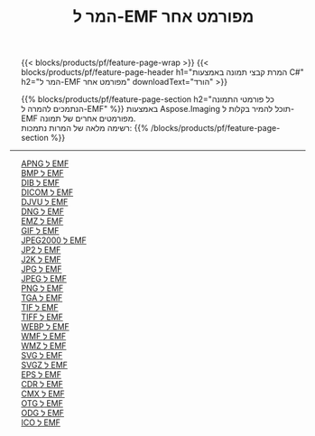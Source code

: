 ﻿---
title: המר ל-EMF מפורמט אחר 
weight: 3920
url: /he/net/conversion/to/emf 
lang: he
langdirlevel: 2
locales: zh-hans,ja,it,ru,de,es,fr,nl,id,lt,pl,pt,vi,tr,ko,zh-hant,ar,hi,th,sv,cs,uk,he
description: באמצעות Aspose.Imaging תוכל להמיר בקלות ל-EMF מפורמט אחר
---

{{< blocks/products/pf/feature-page-wrap >}}
{{< blocks/products/pf/feature-page-header h1="המרת קבצי תמונה באמצעות C#" h2="המר ל-EMF מפורמט אחר" downloadText="הורד" >}}


{{% blocks/products/pf/feature-page-section  h2="כל פורמטי התמונה הנתמכים להמרה ל-EMF" %}}
באמצעות Aspose.Imaging תוכל להמיר בקלות ל-EMF מפורמטים אחרים של תמונה.
<br/>
רשימה מלאה של המרות נתמכות:
{{% /blocks/products/pf/feature-page-section %}}
<div class="container-fluid productfamilypage bg-gray">
    <div class="convertypes bg-gray agp-content section">
        <div class="container">
		<hr style="margin-left:-20px;"/>
		<div class="row other-converters">
		    <div class='col-md-2 other-converter remove-lp remove-rp'><a href="/imaging/he/net/conversion/apng-to-emf" >APNG ל EMF</a></div>
<div class='col-md-2 other-converter remove-lp remove-rp'><a href="/imaging/he/net/conversion/bmp-to-emf" >BMP ל EMF</a></div>
<div class='col-md-2 other-converter remove-lp remove-rp'><a href="/imaging/he/net/conversion/dib-to-emf" >DIB ל EMF</a></div>
<div class='col-md-2 other-converter remove-lp remove-rp'><a href="/imaging/he/net/conversion/dicom-to-emf" >DICOM ל EMF</a></div>
<div class='col-md-2 other-converter remove-lp remove-rp'><a href="/imaging/he/net/conversion/djvu-to-emf" >DJVU ל EMF</a></div>
<div class='col-md-2 other-converter remove-lp remove-rp'><a href="/imaging/he/net/conversion/dng-to-emf" >DNG ל EMF</a></div>
<div class='col-md-2 other-converter remove-lp remove-rp'><a href="/imaging/he/net/conversion/emz-to-emf" >EMZ ל EMF</a></div>
<div class='col-md-2 other-converter remove-lp remove-rp'><a href="/imaging/he/net/conversion/gif-to-emf" >GIF ל EMF</a></div>
<div class='col-md-2 other-converter remove-lp remove-rp'><a href="/imaging/he/net/conversion/jpeg2000-to-emf" >JPEG2000 ל EMF</a></div>
<div class='col-md-2 other-converter remove-lp remove-rp'><a href="/imaging/he/net/conversion/jp2-to-emf" >JP2 ל EMF</a></div>
<div class='col-md-2 other-converter remove-lp remove-rp'><a href="/imaging/he/net/conversion/j2k-to-emf" >J2K ל EMF</a></div>
<div class='col-md-2 other-converter remove-lp remove-rp'><a href="/imaging/he/net/conversion/jpg-to-emf" >JPG ל EMF</a></div>
<div class='col-md-2 other-converter remove-lp remove-rp'><a href="/imaging/he/net/conversion/jpeg-to-emf" >JPEG ל EMF</a></div>
<div class='col-md-2 other-converter remove-lp remove-rp'><a href="/imaging/he/net/conversion/png-to-emf" >PNG ל EMF</a></div>
<div class='col-md-2 other-converter remove-lp remove-rp'><a href="/imaging/he/net/conversion/tga-to-emf" >TGA ל EMF</a></div>
<div class='col-md-2 other-converter remove-lp remove-rp'><a href="/imaging/he/net/conversion/tif-to-emf" >TIF ל EMF</a></div>
<div class='col-md-2 other-converter remove-lp remove-rp'><a href="/imaging/he/net/conversion/tiff-to-emf" >TIFF ל EMF</a></div>
<div class='col-md-2 other-converter remove-lp remove-rp'><a href="/imaging/he/net/conversion/webp-to-emf" >WEBP ל EMF</a></div>
<div class='col-md-2 other-converter remove-lp remove-rp'><a href="/imaging/he/net/conversion/wmf-to-emf" >WMF ל EMF</a></div>
<div class='col-md-2 other-converter remove-lp remove-rp'><a href="/imaging/he/net/conversion/wmz-to-emf" >WMZ ל EMF</a></div>
<div class='col-md-2 other-converter remove-lp remove-rp'><a href="/imaging/he/net/conversion/svg-to-emf" >SVG ל EMF</a></div>
<div class='col-md-2 other-converter remove-lp remove-rp'><a href="/imaging/he/net/conversion/svgz-to-emf" >SVGZ ל EMF</a></div>
<div class='col-md-2 other-converter remove-lp remove-rp'><a href="/imaging/he/net/conversion/eps-to-emf" >EPS ל EMF</a></div>
<div class='col-md-2 other-converter remove-lp remove-rp'><a href="/imaging/he/net/conversion/cdr-to-emf" >CDR ל EMF</a></div>
<div class='col-md-2 other-converter remove-lp remove-rp'><a href="/imaging/he/net/conversion/cmx-to-emf" >CMX ל EMF</a></div>
<div class='col-md-2 other-converter remove-lp remove-rp'><a href="/imaging/he/net/conversion/otg-to-emf" >OTG ל EMF</a></div>
<div class='col-md-2 other-converter remove-lp remove-rp'><a href="/imaging/he/net/conversion/odg-to-emf" >ODG ל EMF</a></div>
<div class='col-md-2 other-converter remove-lp remove-rp'><a href="/imaging/he/net/conversion/ico-to-emf" >ICO ל EMF</a></div>
                </div>
        </div>
    </div>
</div>
<br/>

